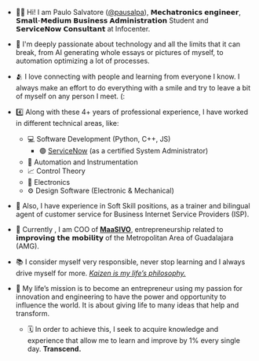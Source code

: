 - 👋🏻 Hi! I am Paulo Salvatore ([@pausalpa](https://bit.ly/Pausalpa)), 𝗠𝗲𝗰𝗵𝗮𝘁𝗿𝗼𝗻𝗶𝗰𝘀 𝗲𝗻𝗴𝗶𝗻𝗲𝗲𝗿, 𝗦𝗺𝗮𝗹𝗹-𝗠𝗲𝗱𝗶𝘂𝗺 𝗕𝘂𝘀𝗶𝗻𝗲𝘀𝘀 𝗔𝗱𝗺𝗶𝗻𝗶𝘀𝘁𝗿𝗮𝘁𝗶𝗼𝗻 Student and 𝗦𝗲𝗿𝘃𝗶𝗰𝗲𝗡𝗼𝘄 𝗖𝗼𝗻𝘀𝘂𝗹𝘁𝗮𝗻𝘁 at Infocenter.
- 🧠 I'm deeply passionate about technology and all the limits that it can break, from AI generating whole essays or pictures of myself, to automation optimizing a lot of processes. 
- 🫂 I love connecting with people and learning from everyone I know. I always make an effort to do everything with a smile and try to leave a bit of myself on any person I meet. (:

- 4️⃣ Along with these 4+ years of professional experience, I have worked in different technical areas, like:
  - 💻 Software Development (Python, C++, JS)
    - 🟢 [ServiceNow](https://nowlearning.servicenow.com/lxp?id=nl_public&user=pausalpa-) (as a certified System Administrator)
  - 🔂 Automation and Instrumentation
  - 📈 Control Theory
  - 🪫 Electronics
  - ⚙️ Design Software (Electronic & Mechanical)

- 👤 Also, I have experience in Soft Skill positions, as a trainer and bilingual agent of customer service for Business Internet Service Providers (ISP).
  
- 🚌 Currently , I am COO of [**MaaSIVO**](https://linktr.ee/maasivo), entrepreneurship related to 𝗶𝗺𝗽𝗿𝗼𝘃𝗶𝗻𝗴 𝘁𝗵𝗲 𝗺𝗼𝗯𝗶𝗹𝗶𝘁𝘆 of the Metropolitan Area of Guadalajara (AMG).
 
- 📚 I consider myself very responsible, never stop learning and I always drive myself for more. <ins>_Kaizen is my life’s philosophy._</ins>

- 🌟 My life’s mission is to become an entrepreneur using my passion for innovation and engineering to have the power and opportunity to influence the world. It is about giving life to many ideas that help and transform.
  - 🗓️ In order to achieve this, I seek to acquire knowledge and experience that allow me to learn and improve by 1% every single day. **Transcend.** 

<!---
pausalpa/pausalpa is a ✨ special ✨ repository because its `README.md` (this file) appears on your GitHub profile.
You can click the Preview link to take a look at your changes.
--->
